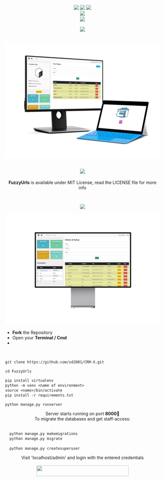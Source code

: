 <div align="center"> 
  <p align='center'> 
   <img src="https://img.shields.io/badge/UX_CRM%20-%20DJANGO-darkgreen?style=for-the-badge" />
   <img src="https://forthebadge.com/images/badges/built-with-love.svg" />
   <img src="https://img.shields.io/badge/By-Swarnabha-blue?style=for-the-badge" /><br>
   <img src="http://ForTheBadge.com/images/badges/made-with-python.svg" />
    <br>
   <img src="https://img.shields.io/badge/License-MIT-yellow.svg?style=for-the-badge" /><br>
  </p>
 </div>
 
 <div align="center">
  <p>
  <img src="https://img.shields.io/badge/Manage%20%20Your%20%20Ecommerce%20Backend%20at%20a%20single%20place%20%F0%9F%9A%80-magenta?logo=django&style=for-the-badge" />
  </p>
  <br>
  <img src="github-media/combined.jpg"/>
 </div>
 <div align="center">
 <p>
 <br>
   <img src="https://img.shields.io/badge/License-MIT-yellow.svg?style=for-the-badge" /><br>
   <br><strong>FuzzyUrls</strong> is available under MIT License, read the LICENSE file for more info
  <p>
  </div><br>
<div align="center">
  <p>    
  <img src="https://img.shields.io/badge/How%20to%20start%20locally%F0%9F%9B%A0%EF%B8%8F-purple?logo=visual-studio-code&style=for-the-badge" /><br>
</div>
<div align="center">  
  <img src="github-media/admin.jpg"/>
 </div>
 
  - **Fork** the Repository
  - Open your **Terminal / Cmd**
  - 
 <br>
 
   ```
   git clone https://github.com/sd2001/CRM-X.git   
   ```   

   ```
   cd FuzzyUrls
   ```

   ```
   pip install virtualenv
   python -m venv <name of environment>
   source <name>/bin/activate
   pip install -r requirements.txt
   ```

   ```
   python manage.py runserver
   ```
 
 <div align="center">
  Server starts running on port <strong>8000🚀</strong>
  <br>
  To migrate the databases and get staff-access:
 </div><br>
 
 ```
   python manage.py makemigrations
   python manage.py migrate
   
   python manage.py createsuperuser
 ```
 
   <div align="center">
     Visit 'localhost/admin' and login with the entered credentials 
   </div><br>
   

 
 <div align="center">
  <img src="https://img.shields.io/badge/Please%20star%20if%20you%20like%20it-yellow?logo=Southwest%20Airlines&style=for-the-badge" width="300" height="35"/>
 </div>
